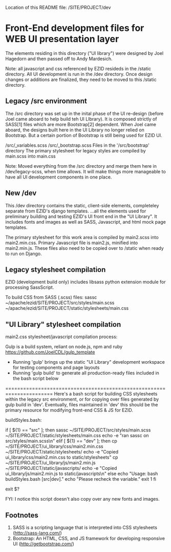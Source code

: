 Location of this README file: /SITE/PROJECT/dev

# Front-End development files for WEB UI presentation layer

The elements residing in this directory ("UI library") were designed by Joel Hagedorn and
then passed off to Andy Mardesich.

Note: all javascript and css referenced by EZID resideds in the /static directory.
All UI development is run in the /dev directory. Once design changes or additions are
finalized, they need to be moved to this /static directory.

## Legacy /src environment
The /src directory was set up in the inital phase of the UI re-design (before Joel came
aboard to help build teh UI LIbrary). It is composed strictly of SASS[1] files which are
more Bootstrap[2] dependent. When Joel came aboard, the designs built here in the UI Library
no longer relied on Bootstrap. But a certain portion of Bootstrap is still being used for
EZID UI.

 /src/_variables.scss
 /src/_bootstrap.scss
 Files in the '/src/bootstrap' directory
The primary stylesheet for legacy styles are compiled by main.scss into main.css

Note: Moved everything from the /src directory and merge them here in /dev/legacy-scss,
when time allows. It will make things more manageable to have all UI development components
in one place.

## New /dev
This /dev directory contains the static, client-side elements, completeley separate from
EZID's django templates. ...all the elements used for preliminary building and testing
EZID's UI front end in the "UI Library". It includes fonts and images as well as SASS,
Javascript, and html mock page templates.

The primary stylesheet for this work area is compiled by main2.scss into main2.min.css.
Primary Javascript file is main2.js, minified into main2.min.js. These files also need
to be copied over to /static when ready to run on Django.

## Legacy stylesheet compilation 
EZID (development build only) includes libsass python extension module for processing SassScript.

To build CSS from SASS (.scss) files:
sassc ~/apache/ezid/SITE/PROJECT/src/styles/main.scss ~/apache/ezid/SITE/PROJECT/static/stylesheets/main.css

## "UI Library" stylesheet compilation 
main2.css stylesheet/javascript compilation process:

Gulp is a build system, reliant on node.js, npm and ruby
https://github.com/JoelCDL/gulp_template

* Running 'gulp' brings up the static "UI Library" development workspace for testing components
    and page layouts
* Running 'gulp build' to generate all production-ready files included in the bash script below


======================================================================
Here's a bash script for building CSS stylesheets within the legacy src environment, or for copying over files generated by gulp build in 'dev'. Eventually, files maintained in 'dev' this should be the primary resource for modifying front-end CSS & JS for EZID.


buildStyles.bash:

if [ ${1} == "src" ]; then
  sassc ~/SITE/PROJECT/src/styles/main.scss ~/SITE/PROJECT/static/stylesheets/main.css
  echo -e "ran sassc on src/styles/main.scss\n"
elif [ ${1} == "dev" ]; then
  cp ~/SITE/PROJECT/ui_library/css/main2.min.css ~/SITE/PROJECT/static/stylesheets/
  echo -e "Copied ui_library/css/main2.min.css to static/stylesheets"
  cp ~/SITE/PROJECT/ui_library/js/main2.min.js ~/SITE/PROJECT/static/javascripts/
  echo -e "Copied ui_library/js/main2.min.js to static/javascripts\n"
else 
  echo "Usage: bash buildStyles.bash [src|dev]."
  echo "Please recheck the variable."
  exit 1
fi

exit $?

FYI: I notice this script doesn't also copy over any new fonts and images.

 
## Footnotes
1. SASS is a scripting language that is interpreted into CSS stylesheets (http://sass-lang.com/)
2. Bootstrap: An HTML, CSS, and JS framework for developing responsive UI (http://getbootstrap.com/)

